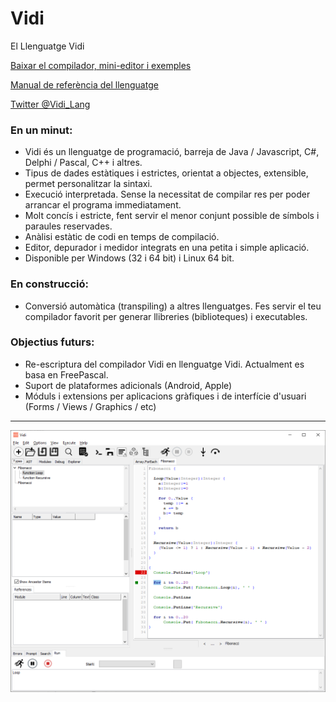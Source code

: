 ﻿# Vidi
El Llenguatge Vidi

[Baixar el compilador, mini-editor i exemples](https://github.com/davidberneda/Vidi/download/Vidi_v0.0.16-alpha.zip)

[Manual de referència del llenguatge](documentation/Vidi_Language_Reference.md)

[Twitter @Vidi_Lang](https://twitter.com/Vidi_Lang)

### En un minut:

* Vidi és un llenguatge de programació, barreja de Java / Javascript, C#, Delphi / Pascal, C++ i altres.
* Tipus de dades estàtiques i estrictes, orientat a objectes, extensible, permet personalitzar la sintaxi.
* Execució interpretada. Sense la necessitat de compilar res per poder arrancar el programa immediatament.
* Molt concís i estricte, fent servir el menor conjunt possible de símbols i paraules reservades.
* Anàlisi estàtic de codi en temps de compilació.
* Editor, depurador i medidor integrats en una petita i simple aplicació.
* Disponible per Windows (32 i 64 bit) i Linux 64 bit.

### En construcció:

* Conversió automàtica (transpiling) a altres llenguatges. Fes servir el teu compilador favorit per generar llibreries (biblioteques) i executables.

### Objectius futurs:

* Re-escriptura del compilador Vidi en llenguatge Vidi. Actualment es basa en FreePascal.
* Suport de plataformes adicionals (Android, Apple)
* Móduls i extensions per aplicacions gràfiques i de interfície d'usuari (Forms / Views / Graphics / etc)

---

![Vidi IDE](documentation/images/fibonacci_0.0.12.png "Exemple Editor Vidi")

